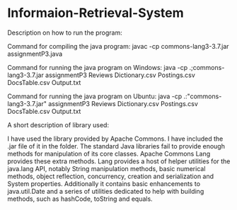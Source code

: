 # Informaion-Retrieval-System
Description on how to run the program:

Command for compiling the java program: 
javac -cp commons-lang3-3.7.jar assignmentP3.java

Command for running the java program on Windows: 
java -cp .;commons-lang3-3.7.jar assignmentP3 Reviews Dictionary.csv Postings.csv DocsTable.csv Output.txt

Command for running the java program on Ubuntu: 
java -cp .:"commons-lang3-3.7.jar" assignmentP3 Reviews Dictionary.csv Postings.csv DocsTable.csv Output.txt


A short description of library used:

I have used the library provided by Apache Commons. I have included the .jar file of it in the folder.
The standard Java libraries fail to provide enough methods for manipulation of its core classes. Apache Commons Lang provides these extra methods.
Lang provides a host of helper utilities for the java.lang API, notably String manipulation methods, basic numerical methods, object reflection, concurrency, creation and serialization and System properties. Additionally it contains basic enhancements to java.util.Date and a series of utilities dedicated to help with building methods, such as hashCode, toString and equals.
